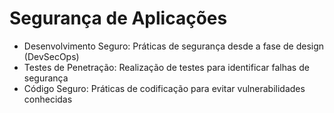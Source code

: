 # Segurança de Aplicações
- Desenvolvimento Seguro: Práticas de segurança desde a fase de design (DevSecOps)
- Testes de Penetração: Realização de testes para identificar falhas de segurança
- Código Seguro: Práticas de codificação para evitar vulnerabilidades conhecidas
